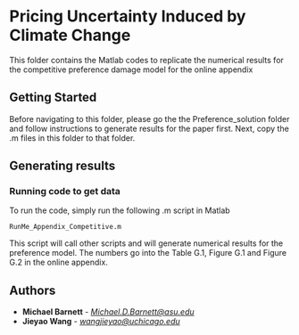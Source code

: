 # Pricing Uncertainty Induced by Climate Change

This folder contains the Matlab codes to replicate the numerical results for the competitive preference damage model for the online appendix

## Getting Started

Before navigating to this folder, please go the the Preference_solution folder and follow instructions to generate results for the paper first. 
Next, copy the .m files in this folder to that folder.

## Generating results

### Running code to get data

To run the code, simply run the following .m script in Matlab

```
RunMe_Appendix_Competitive.m
```
This script will call other scripts and will generate numerical results for the preference model. The numbers go into the Table G.1, Figure G.1 and Figure G.2 in the online appendix.

## Authors

* **Michael Barnett** - *Michael.D.Barnett@asu.edu*
* **Jieyao Wang** - *wangjieyao@uchicago.edu*

